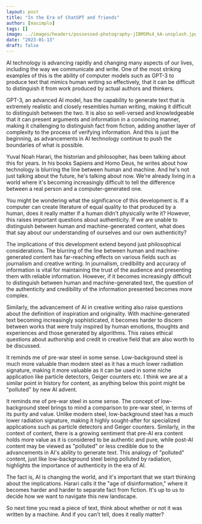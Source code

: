 ```yaml
---
layout: post
title: "In the Era of ChatGPT and friends"
author: [masimplo]
tags: []
image: ../images/headers/possessed-photography-jIBMSMs4_kA-unsplash.jpg
date: "2023-01-13"
draft: false
---
```


AI technology is advancing rapidly and changing many aspects of our lives, including the way we communicate and write. One of the most striking examples of this is the ability of computer models such as GPT-3 to produce text that mimics human writing so effectively, that it can be difficult to distinguish it from work produced by actual authors and thinkers.

GPT-3, an advanced AI model, has the capability to generate text that is extremely realistic and closely resembles human writing, making it difficult to distinguish between the two. It is also so well-versed and knowledgeable that it can present arguments and information in a convincing manner, making it challenging to distinguish fact from fiction, adding another layer of complexity to the process of verifying information. And this is just the beginning, as advancements in AI technology continue to push the boundaries of what is possible.

Yuval Noah Harari, the historian and philosopher, has been talking about this for years. In his books Sapiens and Homo Deus, he writes about how technology is blurring the line between human and machine. And he's not just talking about the future, he's talking about now. We're already living in a world where it's becoming increasingly difficult to tell the difference between a real person and a computer-generated one.

You might be wondering what the significance of this development is. If a computer can create literature of equal quality to that produced by a human, does it really matter if a human didn't physically write it? However, this raises important questions about authenticity. If we are unable to distinguish between human and machine-generated content, what does that say about our understanding of ourselves and our own authenticity?

The implications of this development extend beyond just philosophical considerations. The blurring of the line between human and machine-generated content has far-reaching effects on various fields such as journalism and creative writing. In journalism, credibility and accuracy of information is vital for maintaining the trust of the audience and presenting them with reliable information. However, if it becomes increasingly difficult to distinguish between human and machine-generated text, the question of the authenticity and credibility of the information presented becomes more complex.

Similarly, the advancement of AI in creative writing also raise questions about the definition of inspiration and originality. With machine-generated text becoming increasingly sophisticated, it becomes harder to discern between works that were truly inspired by human emotions, thoughts and experiences and those generated by algorithms. This raises ethical questions about authorship and credit in creative field that are also worth to be discussed.

It reminds me of pre-war steel in some sense. Low-background steel is much more valuable than modern steel as it has a much lower radiation signature, making it more valuable as it can be used in some niche application like particle detectors, Geiger counters etc. I think we are at a similar point in history for content, as anything below this point might be "polluted" by new AI advent.

It reminds me of pre-war steel in some sense. The concept of low-background steel brings to mind a comparison to pre-war steel, in terms of its purity and value. Unlike modern steel, low-background steel has a much lower radiation signature, making it highly sought-after for specialized applications such as particle detectors and Geiger counters. Similarly, in the context of content, there is a growing sentiment that pre-AI era content holds more value as it is considered to be authentic and pure, while post-AI content may be viewed as "polluted" or less credible due to the advancements in AI's ability to generate text. This analogy of "polluted" content, just like low-background steel being polluted by radiation, highlights the importance of authenticity in the era of AI.

The fact is, AI is changing the world, and it's important that we start thinking about the implications. Harari calls it the "age of disinformation," where it becomes harder and harder to separate fact from fiction. It's up to us to decide how we want to navigate this new landscape.

So next time you read a piece of text, think about whether or not it was written by a machine. And if you can't tell, does it really matter?
